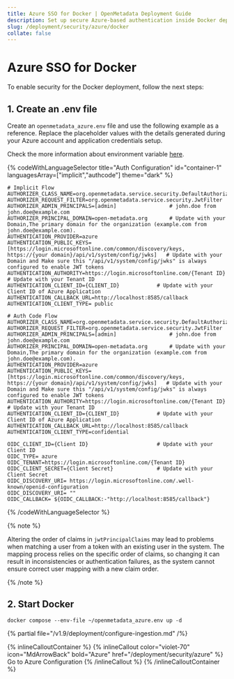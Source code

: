 ```yaml
---
title: Azure SSO for Docker | OpenMetadata Deployment Guide
description: Set up secure Azure-based authentication inside Docker deployments using standards-compliant flows and lightweight token exchange methods.
slug: /deployment/security/azure/docker
collate: false
---
```


# Azure SSO for Docker

To enable security for the Docker deployment, follow the next steps:

## 1. Create an .env file

Create an `openmetadata_azure.env` file and use the following example as a reference. Replace the placeholder values with the details generated during your Azure account and application credentials setup.

Check the more information about environment variable [here](/deployment/security/configuration-parameters).

{% codeWithLanguageSelector title="Auth Configuration" id="container-1" languagesArray=["implicit","authcode"] theme="dark" %}

```implicit
# Implicit Flow
AUTHORIZER_CLASS_NAME=org.openmetadata.service.security.DefaultAuthorizer
AUTHORIZER_REQUEST_FILTER=org.openmetadata.service.security.JwtFilter
AUTHORIZER_ADMIN_PRINCIPALS=[admin]                 # john.doe from john.doe@example.com
AUTHORIZER_PRINCIPAL_DOMAIN=open-metadata.org       # Update with your Domain,The primary domain for the organization (example.com from john.doe@example.com).
AUTHENTICATION_PROVIDER=azure
AUTHENTICATION_PUBLIC_KEYS=[https://login.microsoftonline.com/common/discovery/keys, https://{your domain}/api/v1/system/config/jwks]   # Update with your Domain and Make sure this "/api/v1/system/config/jwks" is always configured to enable JWT tokens
AUTHENTICATION_AUTHORITY=https://login.microsoftonline.com/{Tenant ID}                                                          # Update with your Tenant ID
AUTHENTICATION_CLIENT_ID={CLIENT_ID}            # Update with your Client ID of Azure Application
AUTHENTICATION_CALLBACK_URL=http://localhost:8585/callback
AUTHENTICATION_CLIENT_TYPE= public
```

```authcode
# Auth Code Flow 
AUTHORIZER_CLASS_NAME=org.openmetadata.service.security.DefaultAuthorizer
AUTHORIZER_REQUEST_FILTER=org.openmetadata.service.security.JwtFilter
AUTHORIZER_ADMIN_PRINCIPALS=[admin]                 # john.doe from john.doe@example.com
AUTHORIZER_PRINCIPAL_DOMAIN=open-metadata.org       # Update with your Domain,The primary domain for the organization (example.com from john.doe@example.com).
AUTHENTICATION_PROVIDER=azure
AUTHENTICATION_PUBLIC_KEYS=[https://login.microsoftonline.com/common/discovery/keys, https://{your domain}/api/v1/system/config/jwks]   # Update with your Domain and Make sure this "/api/v1/system/config/jwks" is always configured to enable JWT tokens
AUTHENTICATION_AUTHORITY=https://login.microsoftonline.com/{Tenant ID}                                                          # Update with your Tenant ID
AUTHENTICATION_CLIENT_ID={CLIENT_ID}            # Update with your Client ID of Azure Application
AUTHENTICATION_CALLBACK_URL=http://localhost:8585/callback
AUTHENTICATION_CLIENT_TYPE=confidential

OIDC_CLIENT_ID={Client ID}                      # Update with your Client ID
OIDC_TYPE= azure
OIDC_TENANT=https://login.microsoftonline.com/{Tenant ID} 
OIDC_CLIENT_SECRET={Client Secret}              # Update with your Client Secret
OIDC_DISCOVERY_URI= https://login.microsoftonline.com/.well-known/openid-configuration  
OIDC_DISCOVERY_URI= ""      
OIDC_CALLBACK= ${OIDC_CALLBACK:-"http://localhost:8585/callback"}

```

{% /codeWithLanguageSelector %}

{% note %}

Altering the order of claims in `jwtPrincipalClaims` may lead to problems when matching a user from a token with an existing user in the system. The mapping process relies on the specific order of claims, so changing it can result in inconsistencies or authentication failures, as the system cannot ensure correct user mapping with a new claim order.

{% /note %}

## 2. Start Docker

```commandline
docker compose --env-file ~/openmetadata_azure.env up -d
```

{% partial file="/v1.9/deployment/configure-ingestion.md" /%}


{% inlineCalloutContainer %}
  {% inlineCallout
    color="violet-70"
    icon="MdArrowBack"
    bold="Azure"
    href="/deployment/security/azure" %}
    Go to Azure Configuration
  {% /inlineCallout %}
{% /inlineCalloutContainer %}
